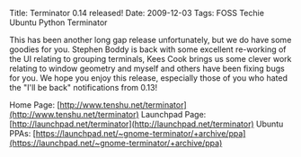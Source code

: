 Title: Terminator 0.14 released!
Date: 2009-12-03
Tags: FOSS Techie Ubuntu Python Terminator

This has been another long gap release unfortunately, but we do have some goodies for you.
Stephen Boddy is back with some excellent re-working of the UI relating to grouping terminals, Kees Cook brings us some clever work relating to window geometry and myself and others have been fixing bugs for you. We hope you enjoy this release, especially those of you who hated the "I'll be back" notifications from 0.13!

Home Page: [http://www.tenshu.net/terminator](http://www.tenshu.net/terminator)
Launchpad Page: [http://launchpad.net/terminator](http://launchpad.net/terminator)
Ubuntu PPAs: [https://launchpad.net/~gnome-terminator/+archive/ppa](https://launchpad.net/~gnome-terminator/+archive/ppa)
